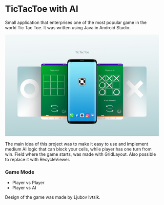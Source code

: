 # TicTacToe with AI
Small application that enterprises one of the most popular game in the world Tic Tac Toe. It was written using Java in Android Studio.

![TicTacToe](image/tictactoe.jpg)

The main idea of this project was to make it easy to use and implement medium AI logic that can block your cells, while player has one turn from win. Field where the game starts, was made with GridLayout. Also possible to replace it with RecycleViewer.

### Game Mode
* Player vs Player
* Player vs AI

Design of the game was made by Ljubov Ivtsik.
